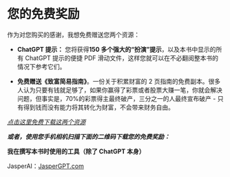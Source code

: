 # 您的免费奖励

作为对您购买的感谢，我想免费赠送您两个资源：

+   **ChatGPT 提示：** 您将获得**150 多个强大的“扮演”提示**，以及本书中显示的所有 ChatGPT 提示的便捷 PDF 滑动文件，这样您就可以在不必翻阅整本书的情况下参考它们。

+   **免费赠送《致富简易指南》**。一份关于积累财富的 2 页指南的免费副本。很多人认为只要有钱就足够了，如果你赢得了彩票或者股票大赚一笔，你就会解决问题，但事实是，70%的彩票得主最终破产，三分之一的人最终宣布破产 - 只有得到钱而没有能力将其转化为财富，不会带来财务自由。

[*点击这里免费下载这两个资源*](https://retiredecadesearly.com/bonus/)

***或者，使用您手机相机扫描下面的二维码下载您的免费奖励：***

**我在撰写本书时使用的工具（除了 ChatGPT 本身）**

JasperAI：[JasperGPT.com](http://jaspergpt.com)
